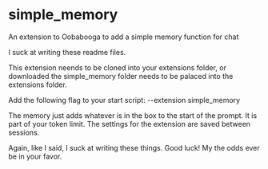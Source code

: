 # simple_memory
An extension to Oobabooga to add a simple memory function for chat

I suck at writing these readme files.

This extension neends to be cloned into your extensions folder, or downloaded the simple_memory folder needs to be palaced into the extensions folder.

Add the following flag to your start script: --extension simple_memory

The memory just adds whatever is in the box to the start of the prompt.  It is part of your token limit.  The settings for the extension are saved between sessions.

Again, like I said, I suck at writing these things.  Good luck!  My the odds ever be in your favor.
